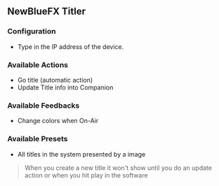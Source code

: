 ## NewBlueFX Titler

### Configuration
* Type in the IP address of the device.

### Available Actions
* Go title (automatic action)
* Update Title info into Companion

### Available Feedbacks
* Change colors when On-Air

### Available Presets
* All titles in the system presented by a image

> When you create a new title it won't show until you do an update action or when you hit play in the software